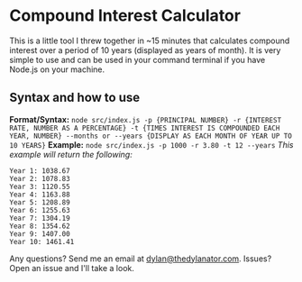 # Compound Interest Calculator

This is a little tool I threw together in ~15 minutes that calculates compound interest over a period of 10 years (displayed as years of month). It is very simple to use and can be used in your command terminal if you have Node.js on your machine.

## Syntax and how to use

**Format/Syntax:** `node src/index.js -p {PRINCIPAL NUMBER} -r {INTEREST RATE, NUMBER AS A PERCENTAGE} -t {TIMES INTEREST IS COMPOUNDED EACH YEAR, NUMBER} --months or --years {DISPLAY AS EACH MONTH OF YEAR UP TO 10 YEARS}`
**Example:** `node src/index.js -p 1000 -r 3.80 -t 12 --years`
*This example will return the following:*
```
Year 1: 1038.67
Year 2: 1078.83
Year 3: 1120.55
Year 4: 1163.88
Year 5: 1208.89
Year 6: 1255.63
Year 7: 1304.19
Year 8: 1354.62
Year 9: 1407.00
Year 10: 1461.41
```

Any questions? Send me an email at dylan@thedylanator.com. Issues? Open an issue and I'll take a look.
